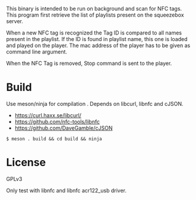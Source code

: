 This binary is intended to be run on background and scan for NFC tags.
This program first retrieve the list of playlists present on the squeezebox server.

When a new NFC tag is recognized the Tag ID is compared to all names present in the playlist. If the ID is found in playlist name, this one is loaded and played on the player. The mac address of the player has to be given as command line argument.

When the NFC Tag is removed, Stop command is sent to the player.

# Build

Use meson/ninja for compilation .
Depends on libcurl, libnfc and cJSON.
* https://curl.haxx.se/libcurl/
* https://github.com/nfc-tools/libnfc
* https://github.com/DaveGamble/cJSON

```
$ meson . build && cd build && ninja
```

# License

GPLv3

Only test with libnfc and libnfc acr122_usb driver.

